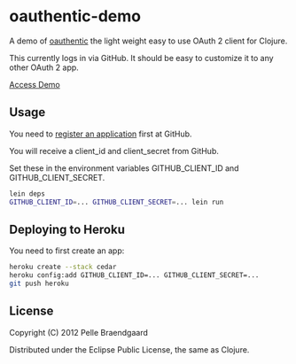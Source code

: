 # oauthentic-demo

A demo of [oauthentic](http://github.com/pelle/oauthentic) the light weight easy to use OAuth 2 client for Clojure.

This currently logs in via GitHub. It should be easy to customize it to any other OAuth 2 app.

[Access Demo](http://oauthentic.herokuapp.com/)

## Usage

You need to [register an application](https://github.com/settings/applications/new) first at GitHub.

You will receive a client_id and client_secret from GitHub.

Set these in the environment variables GITHUB_CLIENT_ID and GITHUB_CLIENT_SECRET.

```bash
lein deps
GITHUB_CLIENT_ID=... GITHUB_CLIENT_SECRET=... lein run
```

## Deploying to Heroku

You need to first create an app:

```bash
heroku create --stack cedar
heroku config:add GITHUB_CLIENT_ID=... GITHUB_CLIENT_SECRET=...
git push heroku
```

## License

Copyright (C) 2012 Pelle Braendgaard

Distributed under the Eclipse Public License, the same as Clojure.

